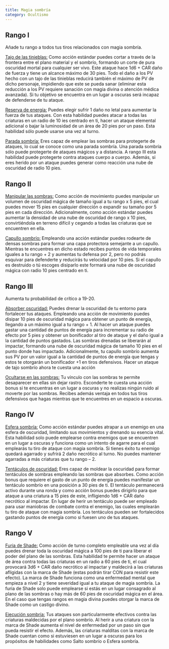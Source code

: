 ```yaml
---
title: Magia sombría
category: Ocultismo
---
```


## Rango I

Añade tu rango a todos tus tiros relacionados con magia sombría.

<u>Tajo de las tinieblas:</u> Como acción estándar puedes cortar a través de la frontera entre el plano material y el sombrío, formando un corte de pura oscuridad mortal para cualquier ser vivo. Este ataque hace 1d6 + CAR daño de fuerza y tiene un alcance máximo de 30 pies. Todo el daño a los PV hecho con un tajo de las tinieblas reducirá también el máximo de PV de dicho personaje, impidiendo que este se pueda sanar (eliminar esta reducción a los PV requiere sanación con magia divina o atención médica avanzada). Si tu objetivo se encuentra en un lugar a oscuras será incapaz de defenderse de tu ataque.

<u>Reserva de energía:</u> Puedes elegir sufrir 1 daño no letal para aumentar la fuerza de tus ataques. Con esta habilidad puedes atacar a todas las criaturas en un radio de 10 ies centrado en ti, hacer un ataque elemental adicional o bajar la luminosidad de un área de 20 pies por un paso. Esta habilidad sólo puede usarse una vez al turno.

<u>Parada sombría:</u> Eres capaz de emplear las sombras para protegerte de ataques, lo cual se conoce como una parada sombría. Una parada sombría sólo puede protegerte de ataques mágicos y a distancia. A rango III esta habilidad puede protegerte contra ataques cuerpo a cuerpo. Además, si eres herido por un ataque puedes generar como reacción una nube de oscuridad de radio 10 pies.

## Rango II

<u>Manipular las sombras:</u> Como acción de movimiento puedes manipular un volumen de oscuridad mágica de tamaño igual a tu rango x 5 pies, el cual puedes mover 15 pies en cualquier dirección o expandir su tamaño por 5 pies en cada dirección. Adicionalmente, como acción estándar puedes aumentar la densidad de una nube de oscuridad de rango x 10 pies, convirtiéndola en terreno difícil y cegando a todas las criaturas que se encuentren en ella.

<u>Capullo sombrío:</u> Empleando una acción estándar puedes rodearte de densas sombras para formar una capa protectora semejante a un capullo. Mientras te encuentres en dicho estado recibes puntos de vida temporales iguales a tu rango + 2 y aumentas tu defensa por 2, pero no podrás esquivar para defenderte y reducirás tu velocidad por 10 pies. Si el capullo es destruido o tú escoges disiparlo este formará una nube de oscuridad mágica con radio 10 pies centrado en ti.

## Rango III

Aumenta tu probabilidad de crítico a 19-20.

<u>Absorber oscuridad:</u> Puedes drenar la oscuridad de tu entorno para fortalecer tus ataques. Empleando una acción de movimiento puedes disipar 10 pies de oscuridad mágica para obtener un punto de energía, llegando a un máximo igual a tu rango + 1. Al hacer un ataque puedes gastar una cantidad de puntos de energía para incrementar su radio de efecto por 5 pies y obtener un bonificador al tiro de ataque y el daño igual a la cantidad de puntos gastados. Las sombras drenadas se liberarán al impactar, formando una nube de oscuridad mágica de tamaño 10 pies en el punto donde has impactado. Adicionalmente, tu capullo sombrío aumenta sus PV por un valor igual a la cantidad de puntos de energía que tengas y estos te otorgarán un bonificador +1 en tiros defensivos. Hacer un ataque de tajo sombrío ahora te cuesta una acción 

<u>Ocultarse en las sombras:</u> Tu vínculo con las sombras te permite desaparecer en ellas sin dejar rastro. Esconderte te cuesta una acción bonus si te encuentras en un lugar a oscuras y no realizas ningún ruido al moverte por las sombras. Recibes además ventaja en todos tus tiros defensivos que hagas mientras que te encuentres en un espacio a oscuras.

## Rango IV

<u>Esfera sombría:</u> Como acción estándar puedes atrapar a un enemigo en una esfera de oscuridad, limitando sus movimientos y drenando su esencia vital. Esta habilidad solo puede emplearse contra enemigos que se encuentren en un lugar a oscuras y funciona como un intento de agarre para el cual emplearás tu tiro de ataque con magia sombría. Si tienes éxito tu enemigo quedará agarrado y sufrirá 2 daño necrótico al turno. No puedes mantener agarradas a más criaturas que tu rango – 2.

<u>Tentáculos de oscuridad:</u> Eres capaz de moldear la oscuridad para formar tentáculos de sombras empleando las sombras que absorbes. Como acción bonus que requiere el gasto de un punto de energía puedes manifestar un tentáculo sombrío en una posición a 30 pies de ti. El tentáculo permanecerá activo durante una ronda y como acción bonus puedes dirigirlo para que ataque a una criatura a 15 pies de este, infligiendo 1d6 + CAR daño necrótico al impactar. En lugar de herir un tentáculo puede ser empleado para usar maniobras de combate contra el enemigo, las cuales emplearán tu tiro de ataque con magia sombría. Los tentáculos pueden ser fortalecidos gastando puntos de energía como si fuesen uno de tus ataques.  

## Rango V

<u>Furia de Shade:</u> Como acción de turno completo empleable una vez al día puedes drenar toda la oscuridad mágica a 100 pies de ti para liberar el poder del plano de las sombras. Esta habilidad te permite hacer un ataque de área contra todas las criaturas en un radio a 60 pies de ti, el cual provocará 3d6 + CAR daño necrótico al impactar y maldecirá a las criaturas afligidas con la marca de Shade (estas podrán tirar CON para resistir este efecto). La marca de Shade funciona como una enfermedad mental que empieza a nivel 2 y tiene severidad igual a tu ataque de magia sombría. La furia de Shade solo puede emplearse si estás en un lugar consagrado al plano de las sombras o hay más de 60 pies de oscuridad mágica en el área. En el caso que tengas rangos en magia divina puedes otorgar la marca de Shade como un castigo divino.

<u>Ejecución sombría:</u> Tus ataques son particularmente efectivos contra las criaturas maldecidas por el plano sombrío. Al herir a una criatura con la marca de Shade aumenta el nivel de enfermedad por un paso sin que pueda resistir el efecto. Además, las criaturas malditas con la marca de Shade cuentan como si estuviesen en un lugar a oscuras para los propósitos de habilidades como Salto sombrío o Esfera sombría.
